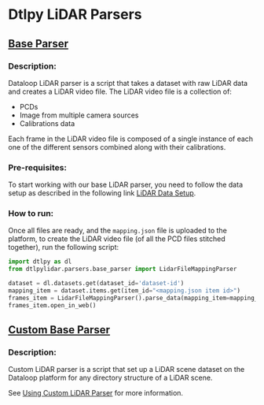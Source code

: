 # Dtlpy LiDAR Parsers

## [Base Parser](base_parser.py)

### Description:

Dataloop LiDAR parser is a script that takes a dataset with raw LiDAR data and creates a LiDAR video file.
The LiDAR video file is a collection of:

* PCDs
* Image from multiple camera sources
* Calibrations data

Each frame in the LiDAR video file is composed of a single instance of each one of the different sensors combined along
with their calibrations.

### Pre-requisites:

To start working with our base LiDAR parser, you need to follow the data setup as described in the following link
[LiDAR Data Setup](https://docs.dataloop.ai/docs/lidar-data-setup).

### How to run:

Once all files are ready, and the `mapping.json` file is uploaded to the platform, to create the LiDAR video file (of all the PCD files stitched together), run the following script:

```python
import dtlpy as dl
from dtlpylidar.parsers.base_parser import LidarFileMappingParser

dataset = dl.datasets.get(dataset_id='dataset-id')
mapping_item = dataset.items.get(item_id="<mapping.json item id>")
frames_item = LidarFileMappingParser().parse_data(mapping_item=mapping_item)
frames_item.open_in_web()
```


## [Custom Base Parser](custom_base_parser.py)

### Description:

Custom LiDAR parser is a script that set up a LiDAR scene dataset on the Dataloop platform for any directory structure of a LiDAR scene.

See [Using Custom LiDAR Parser](https://developers.dataloop.ai/tutorials/data_management/items_and_annotations/other_data_types/lidar/chapter#using-custom-lidar-parser)
for more information.
